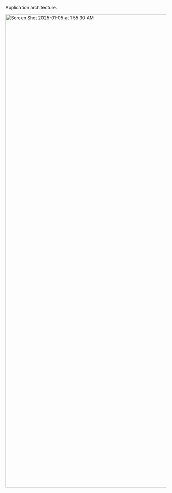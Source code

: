
Application architecture.

<img width="1477" alt="Screen Shot 2025-01-05 at 1 55 30 AM" src="https://github.com/user-attachments/assets/dd031146-43a5-42c6-b79a-3ccbefd2e1b1" />
